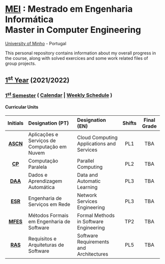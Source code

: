 [MEI](https://www.di.uminho.pt/mei.html) : Mestrado em Engenharia Informática <br>
Master in Computer Engineering 
==========
[University of Minho](https://www.uminho.pt/EN) - Portugal 


This personal repository contains information about my overall progress in the course, along with solved exercices and some work related files of group projects.

## [1<sup>st</sup> Year](1y) (2021/2022)

### [1<sup>st</sup> Semester](1y/1s) ( [Calendar](1y/1s/calendar/calendar.md) | [Weekly Schedule](1y/1s/schedule/schedule_1y_1s.pdf) )


#### Curricular Units

| Initials| Designation (PT)| Designation (EN)| Shifts | Final Grade|
| :------:| :-----------| :-----------| :-: | :-----------:|
| [**ASCN**](1y/1s/ascn) | Aplicações e Serviços de Computação em Nuvem | Cloud Computing Applications and Services | PL1 |TBA |
| [**CP**](1y/1s/cp)   | Computação Paralela                          | Parallel Computing                          | PL2 |TBA |
| [**DAA**](1y/1s/daa)  | Dados e Aprendizagem Automática              | Data and Automatic Learning                | PL3 |TBA |
|[**ESR**](1y/1s/esr)  | Engenharia de Serviços em Rede               | Network Services Engineering                | PL3 |TBA |
| [**MFES**](1y/1s/mfes) | Métodos Formais em Engenharia de Software    | Formal Methods in Software Engineering    | TP2 |TBA |
| [**RAS**](1y/1s/ras)  | Requisitos e Arquiteturas de Software        | Software Requirements and Architectures    | PL5 |TBA |
